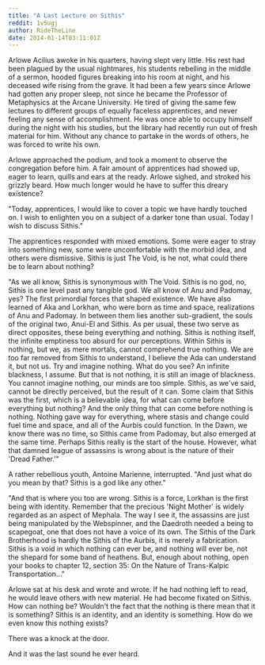 ```yaml
---
title: "A Last Lecture on Sithis"
reddit: 1v5ugj
author: RideTheLine
date: 2014-01-14T03:11:01Z
---
```


Arlowe Acilius awoke in his quarters, having slept very little. His rest had been plagued by the usual nightmares, his students rebelling in the middle of a sermon, hooded figures breaking into his room at night, and his deceased wife rising from the grave. It had been a few years since Arlowe had gotten any proper sleep, not since he became the Professor of Metaphysics at the Arcane University. He tired of giving the same few lectures to different groups of equally faceless apprentices, and never feeling any sense of accomplishment. He was once able to occupy himself during the night with his studies, but the library had recently run out of fresh material for him. Without any chance to partake in the words of others, he was forced to write his own.  

Arlowe approached the podium, and took a moment to observe the congregation before him. A fair amount of apprentices had showed up, eager to learn, quills and ears at the ready. Arlowe sighed, and stroked his grizzly beard. How much longer would he have to suffer this dreary existence?  

"Today, apprentices, I would like to cover a topic we have hardly touched on. I wish to enlighten you on a subject of a darker tone than usual. Today I wish to discuss Sithis."  

The apprentices responded with mixed emotions. Some were eager to stray into something new, some were uncomfortable with the morbid idea, and others were dismissive. Sithis is just The Void, is he not, what could there be to learn about nothing?  

"As we all know, Sithis is synonymous with The Void. Sithis is no god, no, Sithis is one level past any tangible god. We all know of Anu and Padomay, yes? The first primordial forces that shaped existence. We have also learned of Aka and Lorkhan, who were born as time and space, realizations of Anu and Padomay. In between them lies another sub-gradient, the souls of the original two, Anui-El and Sithis. As per usual, these two serve as direct opposites, these being everything and nothing. Sithis is nothing itself, the infinite emptiness too absurd for our perceptions. Within Sithis is nothing, but we, as mere mortals, cannot comprehend true nothing. We are too far removed from Sithis to understand, I believe the Ada can understand it, but not us. Try and imagine nothing. What do you see? An infinite blackness, I assume. But that is not nothing, it is still an image of blackness. You cannot imagine nothing, our minds are too simple. Sithis, as we've said, cannot be directly perceived, but the result of it can. Some claim that Sithis was the first, which is a believable idea, for what can come before everything but nothing? And the only thing that can come before nothing is nothing. Nothing gave way for everything, where stasis and change could fuel time and space, and all of the Aurbis could function. In the Dawn, we know there was no time, so Sithis came from Padomay, but also emerged at the same time. Perhaps Sithis really is the start of the house. However, what that damned league of assassins is wrong about is the nature of their 'Dread Father.'"  

A rather rebellious youth, Antoine Marienne, interrupted. "And just what do you mean by that? Sithis is a god like any other."  

"And that is where you too are wrong. Sithis is a force, Lorkhan is the first being with identity. Remember that the precious 'Night Mother' is widely regarded as an aspect of Mephala. The way I see it, the assassins are just being manipulated by the Webspinner, and the Daedroth needed a being to scapegoat, one that does not have a voice of its own. The Sithis of the Dark Brotherhood is hardly the Sithis of the Aurbis, it is merely a fabrication. Sithis is a void in which nothing can ever be, and nothing will ever be, not the shepard for some band of heathens. But, enough about nothing, open your books to chapter 12, section 35: On the Nature of Trans-Kalpic Transportation..."  

Arlowe sat at his desk and wrote and wrote. If he had nothing left to read, he would leave others with new material. He had become fixated on Sithis. How can nothing be? Wouldn't the fact that the nothing is there mean that it is something? Sithis is an identity, and an identity is something. How do we even know this nothing exists?  

There was a knock at the door.  

And it was the last sound he ever heard.
